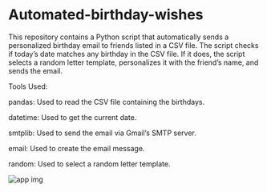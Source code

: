 # Automated-birthday-wishes
This repository contains a Python script that automatically sends a personalized birthday email to friends listed in a CSV file. The script checks if today’s date matches any birthday in the CSV file. If it does, the script selects a random letter template, personalizes it with the friend’s name, and sends the email.

Tools Used:

pandas: Used to read the CSV file containing the birthdays.

datetime: Used to get the current date.

smtplib: Used to send the email via Gmail’s SMTP server.

email: Used to create the email message.

random: Used to select a random letter template.


![app img](https://github.com/bardack134/Automated-birthday-wishes/assets/142977989/d9aacf6b-db43-4f54-94b4-66e62a1ef4af)
